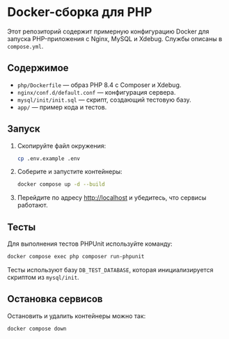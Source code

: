 # Docker-сборка для PHP

Этот репозиторий содержит примерную конфигурацию Docker для запуска PHP-приложения с Nginx, MySQL и Xdebug. Службы описаны в `compose.yml`.

## Содержимое
- `php/Dockerfile` — образ PHP 8.4 с Composer и Xdebug.
- `nginx/conf.d/default.conf` — конфигурация сервера.
- `mysql/init/init.sql` — скрипт, создающий тестовую базу.
- `app/` — пример кода и тестов.

## Запуск
1. Скопируйте файл окружения:
   ```bash
   cp .env.example .env
   ```
2. Соберите и запустите контейнеры:
   ```bash
   docker compose up -d --build
   ```
3. Перейдите по адресу [http://localhost](http://localhost) и убедитесь, что сервисы работают.

## Тесты
Для выполнения тестов PHPUnit используйте команду:
```bash
docker compose exec php composer run-phpunit
```
Тесты используют базу `DB_TEST_DATABASE`, которая инициализируется скриптом из `mysql/init`.

## Остановка сервисов
Остановить и удалить контейнеры можно так:
```bash
docker compose down
```
